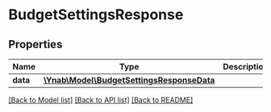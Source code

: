 # BudgetSettingsResponse

## Properties
Name | Type | Description | Notes
------------ | ------------- | ------------- | -------------
**data** | [**\Ynab\Model\BudgetSettingsResponseData**](BudgetSettingsResponseData.md) |  | 

[[Back to Model list]](../README.md#documentation-for-models) [[Back to API list]](../README.md#documentation-for-api-endpoints) [[Back to README]](../README.md)


